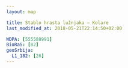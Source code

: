 ```yaml
---
layout: map

title: Stablo hrasta lužnjaka – Kolare
last_modified_at: 2018-05-21T22:14:50+02:00

WDPA: [555588991]
BioRaS: [82]
geoSrbija:
  L1_182: [26]
---
```

